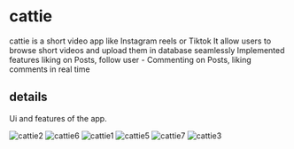 # cattie

 cattie is a short video app like Instagram reels or Tiktok
 It allow users to browse short videos and upload them in database seamlessly
  Implemented features liking on Posts, follow user - Commenting on Posts, liking comments in real time

## details

Ui and features of the app.



![cattie2](https://github.com/user-attachments/assets/4e4f939a-968f-49d2-9ce9-9ce606ff785d)
![cattie6](https://github.com/user-attachments/assets/be85e03b-5a3c-4b0a-9d69-2c97aca90f06)
![cattie1](https://github.com/user-attachments/assets/f0af9a3d-76c6-4a27-81ad-9241be07281c)
![cattie5](https://github.com/user-attachments/assets/ae4ed8a7-adf0-45f9-befe-a37b82a1ea96)
![cattie7](https://github.com/user-attachments/assets/857cbd14-511f-49ca-9add-a44163ed5c93)
![cattie3](https://github.com/user-attachments/assets/7ec777f0-4728-4732-b4e2-5130c0efab11)
